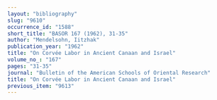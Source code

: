 ```yaml
---
layout: "bibliography"
slug: "9610"
occurrence_id: "1588"
short_title: "BASOR 167 (1962), 31-35"
author: "Mendelsohn, Iitzhak"
publication_year: "1962"
title: "On Corvée Labor in Ancient Canaan and Israel"
volume_no_: "167"
pages: "31-35"
journal: "Bulletin of the American Schools of Oriental Research"
title: "On Corvée Labor in Ancient Canaan and Israel"
previous_item: "9613"
---
```

